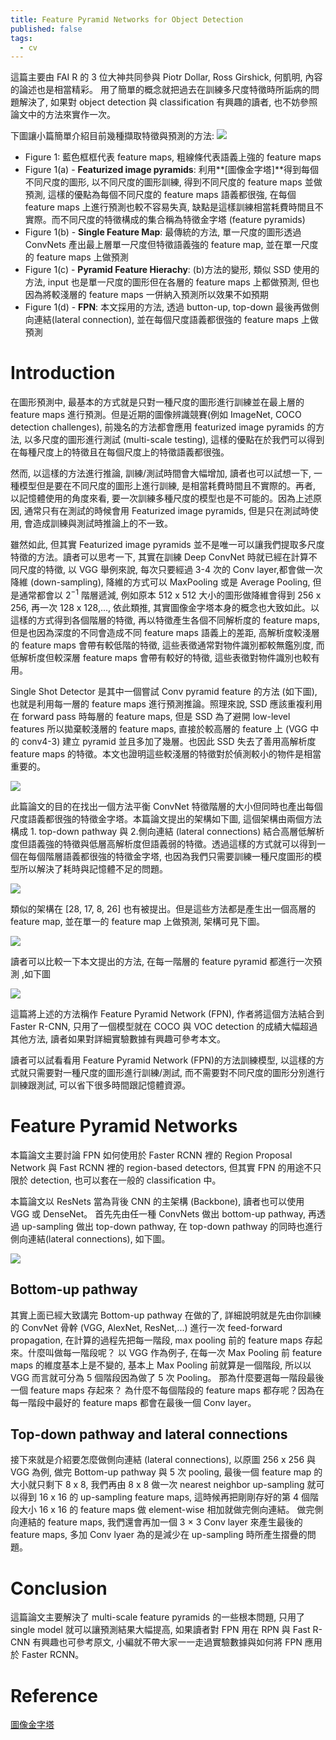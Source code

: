 ```yaml
---
title: Feature Pyramid Networks for Object Detection
published: false
tags:
  - cv
---
```


這篇主要由 FAI R 的 3 位大神共同參與 Piotr Dollar, Ross Girshick, 何凱明, 內容的論述也是相當精彩。
用了簡單的概念就把過去在訓練多尺度特徵時所詬病的問題解決了, 如果對 object detection 與 classification 有興趣的讀者, 也不妨參照論文中的方法來實作一次。

下圖讓小篇簡單介紹目前幾種擷取特徵與預測的方法:
<img id="center" src="{{ site.baseurl }}/assets/img/2017-07-18-feature-pyramid/figure1.png">

- Figure 1: 藍色框框代表 feature maps, 粗線條代表語義上強的 feature maps
- Figure 1(a) - **Featurized image pyramids**: 利用**[圖像金字塔]**得到每個不同尺度的圖形, 以不同尺度的圖形訓練, 得到不同尺度的 feature maps 並做預測, 這樣的優點為每個不同尺度的 feature maps 語義都很強, 在每個 feature maps 上進行預測也較不容易失真, 缺點是這樣訓練相當耗費時間且不實際。而不同尺度的特徵構成的集合稱為特徵金字塔 (feature pyramids)
- Figure 1(b) - **Single Feature Map**: 最傳統的方法, 單一尺度的圖形透過 ConvNets 產出最上層單一尺度但特徵語義強的 feature map, 並在單一尺度的 feature maps 上做預測
- Figure 1(c) - **Pyramid Feature Hierachy**: (b)方法的變形, 類似 SSD 使用的方法, input 也是單一尺度的圖形但在各層的 feature maps 上都做預測, 但也因為將較淺層的 feature maps 一併納入預測所以效果不如預期
- Figure 1(d) - **FPN**: 本文採用的方法, 透過 button-up, top-down 最後再做側向連結(lateral connection), 並在每個尺度語義都很強的 feature maps 上做預測

# Introduction

在圖形預測中, 最基本的方式就是只對一種尺度的圖形進行訓練並在最上層的 feature maps 進行預測。但是近期的圖像辨識競賽(例如 ImageNet, COCO detection challenges), 前幾名的方法都會應用 featurized image pyramids 的方法, 以多尺度的圖形進行測試 (multi-scale testing), 這樣的優點在於我們可以得到在每種尺度上的特徵且在每個尺度上的特徵語義都很強。

然而, 以這樣的方法進行推論, 訓練/測試時間會大幅增加, 讀者也可以試想一下, 一種模型但是要在不同尺度的圖形上進行訓練, 是相當耗費時間且不實際的。再者, 以記憶體使用的角度來看, 要一次訓練多種尺度的模型也是不可能的。因為上述原因, 通常只有在測試的時候會用 Featurized image pyramids, 但是只在測試時使用, 會造成訓練與測試時推論上的不一致。

雖然如此, 但其實 Featurized image pyramids 並不是唯一可以讓我們提取多尺度特徵的方法。讀者可以思考一下, 其實在訓練 Deep ConvNet 時就已經在計算不同尺度的特徵, 以 VGG 舉例來說, 每次只要經過 3-4 次的 Conv layer,都會做一次降維 (down-sampling), 降維的方式可以 MaxPooling 或是 Average Pooling, 但是通常都會以 $2^{-1}$ 階層遞減, 例如原本 512 x 512 大小的圖形做降維會得到 256 x 256, 再一次 128 x 128,..., 依此類推, 其實圖像金字塔本身的概念也大致如此。以這樣的方式得到各個階層的特徵, 再以特徵產生各個不同解析度的 feature maps, 但是也因為深度的不同會造成不同 feature maps 語義上的差距, 高解析度較淺層的 feature maps 會帶有較低階的特徵, 這些表徵通常對物件識別都較無鑑別度, 而低解析度但較深層 feature maps 會帶有較好的特徵, 這些表徵對物件識別也較有用。

Single Shot Detector 是其中一個嘗試 Conv pyramid feature 的方法 (如下圖), 也就是利用每一層的 feature maps 進行預測推論。照理來說, SSD 應該重複利用在 forward pass 時每層的 feature maps, 但是 SSD 為了避開 low-level features 所以拋棄較淺層的 feature maps, 直接於較高層的 feature 上 (VGG 中的 conv4-3) 建立 pyramid 並且多加了幾層。也因此 SSD 失去了善用高解析度 feature maps 的特徵。本文也證明這些較淺層的特徵對於偵測較小的物件是相當重要的。

<img id="center" src="{{ site.baseurl }}/assets/img/2017-07-18-feature-pyramid/figure1c.png">

此篇論文的目的在找出一個方法平衡 ConvNet 特徵階層的大小但同時也產出每個尺度語義都很強的特徵金字塔。本篇論文提出的架構如下圖, 這個架構由兩個方法構成 1. top-down pathway 與 2.側向連結 (lateral connections) 結合高層低解析度但語義強的特徵與低層高解析度但語義弱的特徵。透過這樣的方式就可以得到一個在每個階層語義都很強的特徵金字塔, 也因為我們只需要訓練一種尺度圖形的模型所以解決了耗時與記憶體不足的問題。

<img id="center" src="{{ site.baseurl }}/assets/img/2017-07-18-feature-pyramid/figure1d.png">

類似的架構在 [28, 17, 8, 26] 也有被提出。但是這些方法都是產生出一個高層的 feature map, 並在單一的 feature map 上做預測, 架構可見下圖。

<img id="center" src="{{ site.baseurl }}/assets/img/2017-07-18-feature-pyramid/figure2a.png">

讀者可以比較一下本文提出的方法, 在每一階層的 feature pyramid 都進行一次預測 ,如下圖

<img id="center" src="{{ site.baseurl }}/assets/img/2017-07-18-feature-pyramid/figure2b.png">

這篇將上述的方法稱作 Feature Pyramid Network (FPN), 作者將這個方法結合到 Faster R-CNN, 只用了一個模型就在 COCO 與 VOC detection 的成績大幅超過其他方法, 讀者如果對詳細實驗數據有興趣可參考本文。

讀者可以試看看用 Feature Pyramid Network (FPN)的方法訓練模型, 以這樣的方式就只需要對一種尺度的圖形進行訓練/測試, 而不需要對不同尺度的圖形分別進行訓練跟測試, 可以省下很多時間跟記憶體資源。

# Feature Pyramid Networks

本篇論文主要討論 FPN 如何使用於 Faster RCNN 裡的 Region Proposal Network 與 Fast RCNN 裡的 region-based detectors, 但其實 FPN 的用途不只限於 detection, 也可以套在一般的 classification 中。

本篇論文以 ResNets 當為背後 CNN 的主架構 (Backbone), 讀者也可以使用 VGG 或 DenseNet。 首先先由任一種 ConvNets 做出 bottom-up pathway, 再透過 up-sampling 做出 top-down pathway, 在 top-down pathway 的同時也進行側向連結(lateral connections), 如下圖。

<img id="center" src="{{ site.baseurl }}/assets/img/2017-07-18-feature-pyramid/figure3.png">

## Bottom-up pathway

其實上面已經大致講完 Bottom-up pathway 在做的了, 詳細說明就是先由你訓練的 ConvNet 骨幹 (VGG, AlexNet, ResNet,...)
進行一次 feed-forward propagation, 在計算的過程先把每一階段, max pooling 前的 feature maps 存起來。什麼叫做每一階段呢？ 以 VGG 作為例子, 在每一次 Max Pooling 前 feature maps 的維度基本上是不變的, 基本上 Max Pooling 前就算是一個階段, 所以以 VGG 而言就可分為 5 個階段因為做了 5 次 Pooling。 那為什麼要選每一階段最後一個 feature maps 存起來？ 為什麼不每個階段的 feature maps 都存呢？因為在每一階段中最好的 feature maps 都會在最後一個 Conv layer。

## Top-down pathway and lateral connections

接下來就是介紹要怎麼做側向連結 (lateral connections), 以原圖 256 x 256 與 VGG 為例, 做完 Bottom-up pathway 與 5 次 pooling, 最後一個 feature map 的大小就只剩下 8 x 8, 我們再由 8 x 8 做一次 nearest neighbor up-sampling 就可以得到 16 x 16 的 up-sampling feature maps, 這時候再把剛剛存好的第 4 個階段大小 16 x 16 的 feature maps 做 element-wise 相加就做完側向連結。 做完側向連結的 feature maps, 我們還會再加一個 3 × 3 Conv layer 來產生最後的 feature maps, 多加 Conv lyaer 為的是減少在 up-sampling 時所產生摺疊的問題。

# Conclusion

這篇論文主要解決了 multi-scale feature pyramids 的一些根本問題, 只用了 single model 就可以讓預測結果大幅提高, 如果讀者對 FPN 用在 RPN 與 Fast R-CNN 有興趣也可參考原文, 小編就不帶大家一一走過實驗數據與如何將 FPN 應用於 Faster RCNN。

# Reference

[圖像金字塔](http://www.opencv.org.cn/opencvdoc/2.3.2/html/doc/tutorials/imgproc/pyramids/pyramids.html)

